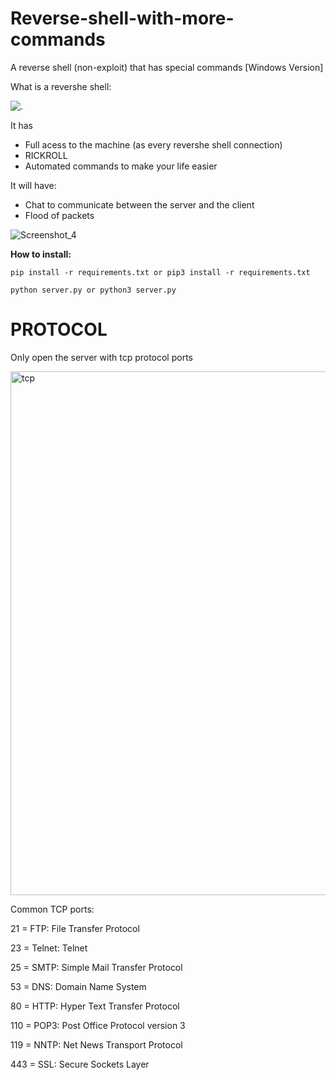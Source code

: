 # Reverse-shell-with-more-commands

A reverse shell (non-exploit) that has special commands [Windows Version]

What is a revershe shell:
<p><img align="center" src="https://resources.infosecinstitute.com/wp-content/uploads/110414_1037_ICMPReverse1.png" alt="."/></p>

It has 
- Full acess to the machine (as every revershe shell connection)
- RICKROLL
- Automated commands to make your life easier

It will have:
- Chat to communicate between the server and the client
- Flood of packets 


![Screenshot_4](https://user-images.githubusercontent.com/109004138/210141309-adea4cac-0e80-4f07-9a08-b22853a2b333.png)

**How to install:**

```pip install -r requirements.txt or pip3 install -r requirements.txt```

```python server.py or python3 server.py```

# PROTOCOL

Only open the server with tcp protocol ports

<img align="center" alt ="tcp" width=838 src="http://www.ortizonline.com/images/sockets.gif">

Common TCP ports:

21 = FTP: File Transfer Protocol 

23 = Telnet: Telnet

25 = SMTP: Simple Mail Transfer Protocol 

53 = DNS: Domain Name System 

80 = HTTP: Hyper Text Transfer Protocol 

110 = POP3: Post Office Protocol version 3 

119 = NNTP: Net News Transport Protocol 

443 = SSL: Secure Sockets Layer
